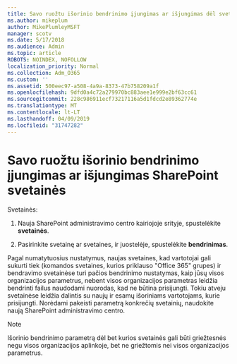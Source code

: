 ```yaml
---
title: Savo ruožtu išorinio bendrinimo įjungimas ar išjungimas dėl svetainės
ms.author: mikeplum
author: MikePlumleyMSFT
manager: scotv
ms.date: 5/17/2018
ms.audience: Admin
ms.topic: article
ROBOTS: NOINDEX, NOFOLLOW
localization_priority: Normal
ms.collection: Adm_O365
ms.custom: ''
ms.assetid: 500eec97-a508-4a9a-8373-47b758209a1f
ms.openlocfilehash: 9dfd0a4c72a279970bc883aee1e999e2bf63cc61
ms.sourcegitcommit: 228c986911ecf73217116a5d1fdcd2e89362774e
ms.translationtype: MT
ms.contentlocale: lt-LT
ms.lasthandoff: 04/09/2019
ms.locfileid: "31747282"
---
```

# <a name="turn-external-sharing-on-or-off-for-a-sharepoint-site"></a>Savo ruožtu išorinio bendrinimo įjungimas ar išjungimas SharePoint svetainės

Svetainės:
  
1. Nauja SharePoint administravimo centro kairiojoje srityje, spustelėkite **svetainės**.
    
2. Pasirinkite svetainę ar svetaines, ir juostelėje, spustelėkite **bendrinimas**.
    
Pagal numatytuosius nustatymus, naujas svetaines, kad vartotojai gali sukurti tiek (komandos svetaines, kurios priklauso "Office 365" grupes) ir bendravimo svetainėse turi pačios bendrinimo nustatymas, kaip jūsų visos organizacijos parametrus, nebent visos organizacijos parametras leidžia bendrinti failus naudodami nuorodas, kad ne būtina prisijungti. Tokiu atveju svetainėse leidžia dalintis su naujų ir esamų išoriniams vartotojams, kurie prisijungti. Norėdami pakeisti parametrą konkrečių svetainių, naudokite naują SharePoint administravimo centro.
  
> [!NOTE]
> Išorinio bendrinimo parametrą dėl bet kurios svetainės gali būti griežtesnės negu visos organizacijos aplinkoje, bet ne griežtomis nei visos organizacijos parametrus. 
  

